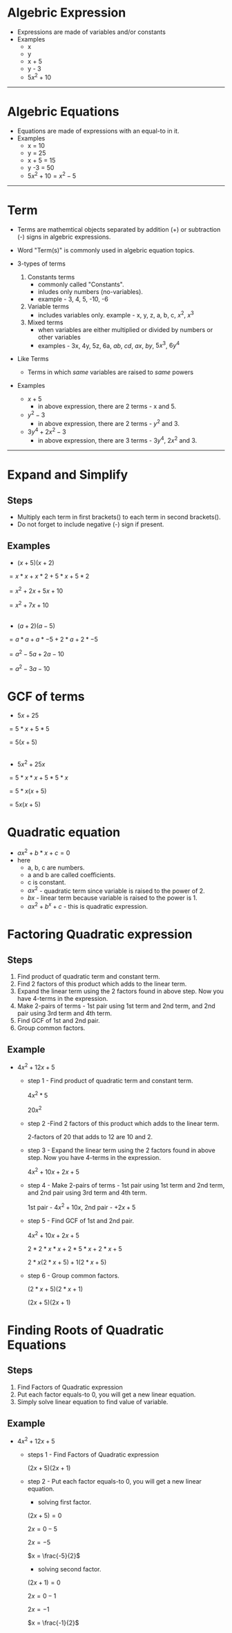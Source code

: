 # **Algebric Expression**

- Expressions are made of variables and/or constants
- Examples
    - x
    - y
    - x + 5
    - y - 3
    - $5x^2 + 10$


---


# **Algebric Equations**

- Equations are made of expressions with an equal-to in it.
- Examples
    - x = 10
    - y = 25
    - x + 5 = 15
    - y -3 = 50
    - $5x^2 + 10 = x^2 - 5$


---


# **Term**

- Terms  are mathemtical objects separated by addition (+) or subtraction (-) signs in algebric expressions.
- Word "Term(s)" is commonly used in algebric equation topics. 
- 3-types of terms
    1.  Constants terms
        - commonly called "Constants".
        - inludes only numbers (no-variables). 
        - example - 3, 4, 5, -10, -6
    2. Variable terms
        - includes variables only. example - x, y, z, a, b, c, $x^2$, $x^3$
    3. Mixed terms 
        - when variables are either multiplied or divided by numbers or other variables
        - examples - 3x, 4y, 5z, 6a, $ab$, $cd$, $ax$, $by$, $5x^3$, $6y^4$


- Like Terms
    - Terms in which *same* variables are raised to *same* powers


- Examples
    - $x + 5$ 
        - in above expression, there are 2 terms - x and 5.
    - $y^2 - 3$
        - in above expression, there are 2 terms - $y^2$ and 3.
    - $3y^4 + 2x^2 - 3$
        - in above expression, there are 3 terms - $3y^4$, $2x^2$ and 3.



 ---


# **Expand and Simplify**

## Steps

- Multiply each term in first brackets() to each term in second brackets().
- Do not forget to include negative (-) sign if present.

## Examples

- $(x+5)(x+2)$

$=x*x + x*2 + 5*x + 5*2$

$=x^2 + 2x + 5x + 10$

$=x^2 + 7x + 10$
<br>
<br>

- $(a+2)(a-5)$

$=a*a + a*-5 + 2*a + 2*-5$

$=a^2 -5a + 2a  -10$

$=a^2 -3a -10$


# **GCF of terms**

- $5x + 25$

$=5*x + 5*5$

$=5(x + 5)$
<br>
<br>


- $5x^2 + 25x$

$=5*x*x + 5*5*x$

$=5*x(x + 5)$

$=5x(x + 5)$

# **Quadratic equation**

- $ax^2 + b*x + c = 0$
- here 
    - a, b, c are numbers.
    - a and b are called coefficients. 
    - c is constant.
    - $ax^2$ - quadratic term since variable is raised to the power of 2.
    - $bx$ - linear term because variable is raised to the power is 1.
    - $ax^2 + b^x + c$ - this is quadratic expression.


# **Factoring Quadratic expression**

## Steps

1. Find product of quadratic term and constant term. 
2. Find 2 factors of this product which adds to the linear term.
3. Expand the linear term using the 2 factors found in above step. Now you have 4-terms in the expression.
4. Make 2-pairs of terms - 1st pair using 1st term and 2nd term, and 2nd pair using 3rd term and 4th term.
5. Find GCF of 1st and 2nd pair.
6. Group common factors.

## Example

- $4x^2 + 12x + 5$
    
    - step 1 - Find product of quadratic term and constant term. 
    
        $4x^2 * 5$
    
        $20x^2$
    
    - step 2 -Find 2 factors of this product which adds to the linear term.

        2-factors of 20 that adds to 12  are 10 and 2.  
    
    - step 3 - Expand the linear term using the 2 factors found in above step. Now you have 4-terms in the expression.
    
        $4x^2 + 10x + 2x + 5$


    - step 4 - Make 2-pairs of terms - 1st pair using 1st term and 2nd term, and 2nd pair using 3rd term and 4th term.
        
        1st pair - $4x^2 + 10x$, 2nd pair - $+2x + 5$

    - step 5 - Find GCF of 1st and 2nd pair.
        
        $4x^2 + 10x + 2x + 5$

        $2*2*x*x + 2*5*x + 2*x + 5$

        $2*x(2*x + 5) +1 (2*x + 5)$

    - step 6 - Group common factors.

        $(2*x + 5)(2*x +1)$

        $(2x + 5)(2x +1)$


# **Finding Roots of Quadratic Equations**

## Steps

1. Find Factors of Quadratic expression
2. Put each factor equals-to 0, you will get a new linear equation.
3. Simply solve linear equation to find value of variable.

## Example

- $4x^2 + 12x + 5$

    - steps 1 - Find Factors of Quadratic expression
        
        $(2x + 5)(2x +1)$

    - step 2 - Put each factor equals-to 0, you will get a new linear equation.
       
       - solving first factor.

        $(2x + 5) = 0$
        
        $2x = 0 - 5$
        
        $2x = -5$
        
        $x  = \frac{-5}{2}$

        
       - solving second factor.

        $(2x +1) = 0$
            
        $2x = 0 - 1$
        
        $2x = -1$
        
        $x  = \frac{-1}{2}$



